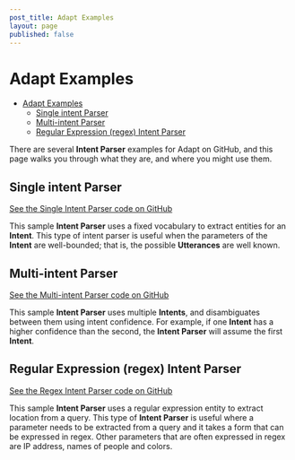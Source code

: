 ```yaml
---
post_title: Adapt Examples
layout: page
published: false
---
```

# Adapt Examples

- [Adapt Examples](#adapt-examples)
  * [Single intent Parser](#single-intent-parser)
  * [Multi-intent Parser](#multi-intent-parser)
  * [Regular Expression (regex) Intent Parser](#regular-expression-regex-intent-parser)

There are several **Intent Parser** examples for Adapt on GitHub, and this page walks you through what they are, and where you might use them.

## Single intent Parser

[See the Single Intent Parser code on GitHub](https://github.com/MycroftAI/adapt/blob/master/examples/single_intent_parser.py)

This sample **Intent Parser** uses a fixed vocabulary to extract entities for an **Intent**. This type of intent parser is useful when the parameters of the **Intent** are well-bounded; that is, the possible **Utterances** are well known.

## Multi-intent Parser

[See the Multi-intent Parser code on GitHub](https://github.com/MycroftAI/adapt/blob/master/examples/multi_intent_parser.py)

This sample **Intent Parser** uses multiple **Intents**, and disambiguates between them using intent confidence. For example, if one **Intent** has a higher confidence than the second, the **Intent Parser** will assume the first **Intent**.

## Regular Expression (regex) Intent Parser

[See the Regex Intent Parser code on GitHub](https://github.com/MycroftAI/adapt/blob/master/examples/regex_intent_parser.py)

This sample **Intent Parser** uses a regular expression entity to extract location from a query. This type of **Intent Parser** is useful where a parameter needs to be extracted from a query and it takes a form that can be expressed in regex. Other parameters that are often expressed in regex are IP address, names of people and colors.
